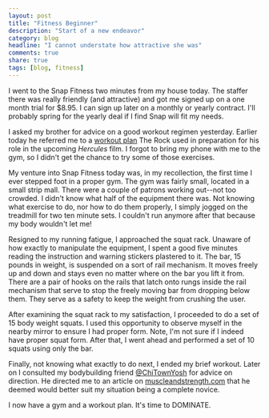 ```yaml
---
layout: post
title: "Fitness Beginner"
description: "Start of a new endeavor"
category: blog
headline: "I cannot understate how attractive she was"
comments: true
share: true
tags: [blog, fitness]
---
```

I went to the Snap Fitness two minutes from my house today.  The staffer there was really friendly (and attractive) and got me signed up on a one month trial for $8.95.  I can sign up later on a monthly or yearly contract.  I'll probably spring for the yearly deal if I find Snap will fit my needs.

I asked my brother for advice on a good workout regimen yesterday.  Earlier today he referred me to a [workout plan](http://www.bodybuilding.com/fun/dwayne-johnson-rock-hard-hercules-workout-and-diet-plan.html "this is hardcore...") The Rock used in preparation for his role in the upcoming *Hercules* film.  I forgot to bring my phone with me to the gym, so I didn't get the chance to try some of those exercises.

My venture into Snap Fitness today was, in my recollection, the first time I ever stepped foot in a proper gym.  The gym was fairly small, located in a small strip mall.  There were a couple of patrons working out--not too crowded.  I didn't know what half of the equipment there was.  Not knowing what exercise to do, nor how to do them properly, I simply jogged on the treadmill for two ten minute sets.  I couldn't run anymore after that because my body wouldn't let me!

Resigned to my running fatigue, I approached the squat rack.  Unaware of how exactly to manipulate the equipment, I spent a good five minutes reading the instruction and warning stickers plastered to it.  The bar, 15 pounds in weight, is suspended on a sort of rail mechanism.  It moves freely up and down and stays even no matter where on the bar you lift it from.  There are a pair of hooks on the rails that latch onto rungs inside the rail mechanism that serve to stop the freely moving bar from dropping below them.  They serve as a safety to keep the weight from crushing the user.

After examining the squat rack to my satisfaction, I proceeded to do a set of 15 body weight squats.  I used this opportunity to observe myself in the nearby mirror to ensure I had proper form.  Note, I'm not sure if I indeed have proper squat form.  After that, I went ahead and performed a set of 10 squats using only the bar.

Finally, not knowing what exactly to do next, I ended my brief workout.  Later on I consulted my bodybuilding friend [@ChiTownYosh](http://twitter.com/chitownyosh "Beast Mode") for advice on direction.  He directed me to an article on [muscleandstrength.com](http://www.muscleandstrength.com/workouts/jason-blaha-ice-cream-fitness-5x5-novice-workout "not as beast mode") that he deemed would better suit my situation being a complete novice.

I now have a gym and a workout plan.  It's time to DOMINATE.
